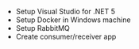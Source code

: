 - Setup Visual Studio for .NET 5
- Setup Docker in Windows machine
- Setup RabbitMQ
- Create consumer/receiver app
